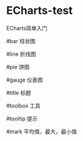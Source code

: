 # ECharts-test
ECharts简单入门

#bar 柱状图

#line 折线图

#pie  饼图

#gauge 仪表图

#title 标题

#toolbox 工具

#tooltip 提示

#mark 平均值，最大，最小值